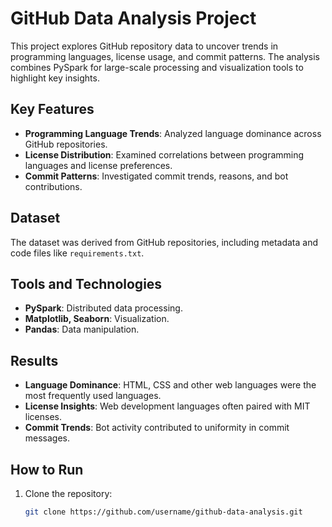 # GitHub Data Analysis Project

This project explores GitHub repository data to uncover trends in programming languages, license usage, and commit patterns. The analysis combines PySpark for large-scale processing and visualization tools to highlight key insights.

## Key Features
- **Programming Language Trends**: Analyzed language dominance across GitHub repositories.
- **License Distribution**: Examined correlations between programming languages and license preferences.
- **Commit Patterns**: Investigated commit trends, reasons, and bot contributions.

## Dataset
The dataset was derived from GitHub repositories, including metadata and code files like `requirements.txt`.

## Tools and Technologies
- **PySpark**: Distributed data processing.
- **Matplotlib, Seaborn**: Visualization.
- **Pandas**: Data manipulation.

## Results
- **Language Dominance**: HTML, CSS and other web languages were the most frequently used languages.
- **License Insights**: Web development languages often paired with MIT licenses.
- **Commit Trends**: Bot activity contributed to uniformity in commit messages.

## How to Run
1. Clone the repository:
   ```bash
   git clone https://github.com/username/github-data-analysis.git
